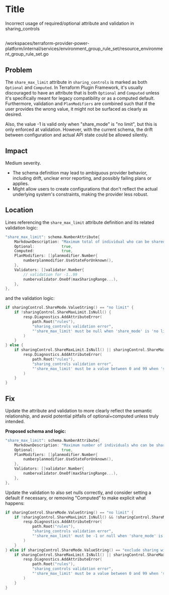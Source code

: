 # Title

Incorrect usage of required/optional attribute and validation in sharing_controls

##

/workspaces/terraform-provider-power-platform/internal/services/environment_group_rule_set/resource_environment_group_rule_set.go

## Problem

The `share_max_limit` attribute in `sharing_controls` is marked as both `Optional` and `Computed`. In Terraform Plugin Framework, it's usually discouraged to have an attribute that is both `Optional` and `Computed` unless it's specifically meant for legacy compatibility or as a computed default. Furthermore, validation and `PlanModifiers` are combined such that if the user provides the wrong value, it might not be surfaced as clearly as desired.

Also, the value -1 is valid only when "share_mode" is "no limit", but this is only enforced at validation. However, with the current schema, the drift between configuration and actual API state could be allowed silently.

## Impact

Medium severity.

- The schema definition may lead to ambiguous provider behavior, including drift, unclear error reporting, and possibly failing plans or applies.
- Might allow users to create configurations that don't reflect the actual underlying system's constraints, making the provider less robust.

## Location

Lines referencing the `share_max_limit` attribute definition and its related validation logic:

```go
"share_max_limit": schema.NumberAttribute{
    MarkdownDescription: "Maximum total of individual who can be shared to: (-1..99). If `share_mode` is `No limit`, this value must be -1.",
    Optional:            true,
    Computed:            true,
    PlanModifiers: []planmodifier.Number{
        numberplanmodifier.UseStateForUnknown(),
    },
    Validators: []validator.Number{
        // validation for -1..99
        numbervalidator.OneOf(maxSharingRange...),
    },
},
```
and the validation logic:
```go
if sharingControl.ShareMode.ValueString() == "no limit" {
    if !sharingControl.ShareMaxLimit.IsNull() {
        resp.Diagnostics.AddAttributeError(
            path.Root("rules"),
            "sharing_controls validation error",
            "'share_max_limit' must be null when 'share_mode' is 'no limit'",
        )
    }
} else {
    if sharingControl.ShareMaxLimit.IsNull() || sharingControl.ShareMaxLimit.Equal(basetypes.NewFloat64Value(-1)) {
        resp.Diagnostics.AddAttributeError(
            path.Root("rules"),
            "sharing_controls validation error",
            "'share_max_limit' must be a value between 0 and 99 when 'share_mode' is 'exclude sharing with security groups'",
        )
    }
}
```

## Fix

Update the attribute and validation to more clearly reflect the semantic relationship, and avoid potential pitfalls of optional+computed unless truly intended.

**Proposed schema and logic:**

```go
"share_max_limit": schema.NumberAttribute{
    MarkdownDescription: "Maximum number of individuals who can be shared to: (-1..99). Required unless share_mode is `no limit`.",
    Optional:            true,
    PlanModifiers: []planmodifier.Number{
        numberplanmodifier.UseStateForUnknown(),
    },
    Validators: []validator.Number{
        numbervalidator.OneOf(maxSharingRange...),
    },
},
```
Update the validation to also set nulls correctly, and consider setting a default if necessary, or removing "Computed" to make explicit what happens:

```go
if sharingControl.ShareMode.ValueString() == "no limit" {
    if !sharingControl.ShareMaxLimit.IsNull() && !sharingControl.ShareMaxLimit.Equal(basetypes.NewFloat64Value(-1)) {
        resp.Diagnostics.AddAttributeError(
            path.Root("rules"),
            "sharing_controls validation error",
            "'share_max_limit' must be -1 or null when 'share_mode' is 'no limit'",
        )
    }
} else if sharingControl.ShareMode.ValueString() == "exclude sharing with security groups" {
    if sharingControl.ShareMaxLimit.IsNull() || sharingControl.ShareMaxLimit.Equal(basetypes.NewFloat64Value(-1)) {
        resp.Diagnostics.AddAttributeError(
            path.Root("rules"),
            "sharing_controls validation error",
            "'share_max_limit' must be a value between 0 and 99 when 'share_mode' is 'exclude sharing with security groups'",
        )
    }
}
```
